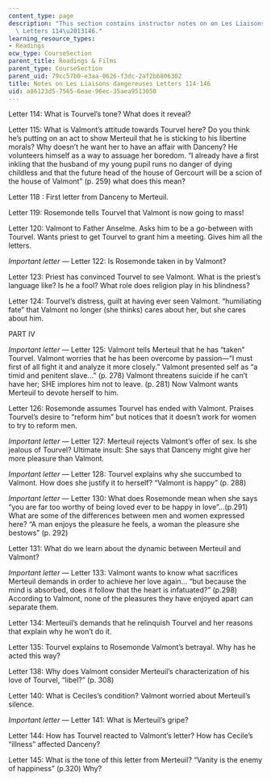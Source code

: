 ```yaml
---
content_type: page
description: "This section contains instructor notes on on Les Liaisons dangereuses\
  \ Letters 114\u2013146."
learning_resource_types:
- Readings
ocw_type: CourseSection
parent_title: Readings & Films
parent_type: CourseSection
parent_uid: 79cc57b0-e3aa-0626-f3dc-2af2b6806302
title: Notes on Les Liaisons dangereuses Letters 114-146
uid: a86123d5-7565-6eae-96ec-35aea9513050
---
```


Letter 114: What is Tourvel’s tone? What does it reveal?

Letter 115: What is Valmont’s attitude towards Tourvel here? Do you think he’s putting on an act to show Merteuil that he is sticking to his libertine morals? Why doesn’t he want her to have an affair with Danceny? He volunteers himself as a way to assuage her boredom. “I already have a first inkling that the husband of my young pupil runs no danger of dying childless and that the future head of the house of Gercourt will be a scion of the house of Valmont” (p. 259) what does this mean?

Letter 118 : First letter from Danceny to Merteuil.

Letter 119: Rosemonde tells Tourvel that Valmont is now going to mass!

Letter 120: Valmont to Father Anselme. Asks him to be a go-between with Tourvel. Wants priest to get Tourvel to grant him a meeting. Gives him all the letters.

_Important letter —_ Letter 122: Is Rosemonde taken in by Valmont?

Letter 123: Priest has convinced Tourvel to see Valmont. What is the priest’s language like? Is he a fool? What role does religion play in his blindness?

Letter 124: Tourvel’s distress, guilt at having ever seen Valmont. “humiliating fate” that Valmont no longer (she thinks) cares about her, but she cares about him.

PART IV

_Important letter_ — Letter 125: Valmont tells Merteuil that he has “taken” Tourvel. Valmont worries that he has been overcome by passion—“I must first of all fight it and analyze it more closely.” Valmont presented self as “a timid and penitent slave…” (p. 278) Valmont threatens suicide if he can’t have her; SHE implores him not to leave. (p. 281) Now Valmont wants Merteuil to devote herself to him.

Letter 126: Rosemonde assumes Tourvel has ended with Valmont. Praises Tourvel’s desire to “reform him” but notices that it doesn’t work for women to try to reform men.

_Important letter_ — Letter 127: Merteuil rejects Valmont’s offer of sex. Is she jealous of Tourvel? Ultimate insult: She says that Danceny might give her more pleasure than Valmont.

_Important letter_ — Letter 128: Tourvel explains why she succumbed to Valmont. How does she justify it to herself? “Valmont is happy” (p. 288)

_Important letter_ — Letter 130: What does Rosemonde mean when she says “you are far too worthy of being loved ever to be happy in love”…(p.291) What are some of the differences between men and women expressed here? “A man enjoys the pleasure he feels, a woman the pleasure she bestows” (p. 292)

Letter 131: What do we learn about the dynamic between Merteuil and Valmont?

_Important letter_ — Letter 133: Valmont wants to know what sacrifices Merteuil demands in order to achieve her love again… “but because the mind is absorbed, does it follow that the heart is infatuated?” (p.298) According to Valmont, none of the pleasures they have enjoyed apart can separate them.

Letter 134: Merteuil’s demands that he relinquish Tourvel and her reasons that explain why he won’t do it.

Letter 135: Tourvel explains to Rosemonde Valmont’s betrayal. Why has he acted this way?

Letter 138: Why does Valmont consider Merteuil’s characterization of his love of Tourvel, “libel?” (p. 308)

Letter 140: What is Ceciles’s condition? Valmont worried about Merteuil’s silence.

_Important letter_ — Letter 141: What is Merteuil’s gripe?

Letter 144: How has Tourvel reacted to Valmont’s letter? How has Cecile’s “illness” affected Danceny?

Letter 145: What is the tone of this letter from Merteuil? “Vanity is the enemy of happiness” (p.320) Why?